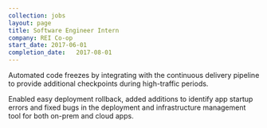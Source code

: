 ```yaml
---
collection: jobs
layout: page
title: Software Engineer Intern
company: REI Co-op
start_date: 2017-06-01
completion_date:   2017-08-01
---
```

Automated code freezes by integrating with the continuous delivery pipeline to provide additional checkpoints during high-traffic periods.

Enabled easy deployment rollback, added additions to identify app startup errors and fixed bugs in the deployment and infrastructure management tool for both on-prem and cloud apps.

